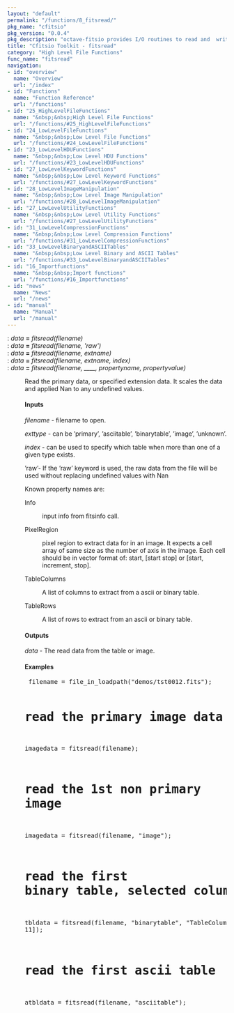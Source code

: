 ```yaml
---
layout: "default"
permalink: "/functions/8_fitsread/"
pkg_name: "cfitsio"
pkg_version: "0.0.4"
pkg_description: "octave-fitsio provides I/O routines to read and  write FITS (Flexible Image Transport System) files."
title: "Cfitsio Toolkit - fitsread"
category: "High Level File Functions"
func_name: "fitsread"
navigation:
- id: "overview"
  name: "Overview"
  url: "/index"
- id: "Functions"
  name: "Function Reference"
  url: "/functions"
- id: "25_HighLevelFileFunctions"
  name: "&nbsp;&nbsp;High Level File Functions"
  url: "/functions/#25_HighLevelFileFunctions"
- id: "24_LowLevelFileFunctions"
  name: "&nbsp;&nbsp;Low Level File Functions"
  url: "/functions/#24_LowLevelFileFunctions"
- id: "23_LowLevelHDUFunctions"
  name: "&nbsp;&nbsp;Low Level HDU Functions"
  url: "/functions/#23_LowLevelHDUFunctions"
- id: "27_LowLevelKeywordFunctions"
  name: "&nbsp;&nbsp;Low Level Keyword Functions"
  url: "/functions/#27_LowLevelKeywordFunctions"
- id: "28_LowLevelImageManipulation"
  name: "&nbsp;&nbsp;Low Level Image Manipulation"
  url: "/functions/#28_LowLevelImageManipulation"
- id: "27_LowLevelUtilityFunctions"
  name: "&nbsp;&nbsp;Low Level Utility Functions"
  url: "/functions/#27_LowLevelUtilityFunctions"
- id: "31_LowLevelCompressionFunctions"
  name: "&nbsp;&nbsp;Low Level Compression Functions"
  url: "/functions/#31_LowLevelCompressionFunctions"
- id: "33_LowLevelBinaryandASCIITables"
  name: "&nbsp;&nbsp;Low Level Binary and ASCII Tables"
  url: "/functions/#33_LowLevelBinaryandASCIITables"
- id: "16_Importfunctions"
  name: "&nbsp;&nbsp;Import functions"
  url: "/functions/#16_Importfunctions"
- id: "news"
  name: "News"
  url: "/news"
- id: "manual"
  name: "Manual"
  url: "/manual"
---
```

<dl class="def">
<dt id="index-_003d"><span class="category">: </span><span><em><var>data</var></em> <strong>=</strong> <em>fitsread(<var>filename</var>)</em><a href='#index-_003d' class='copiable-anchor'></a></span></dt>
<dt id="index-_003d-1"><span class="category">: </span><span><em><var>data</var></em> <strong>=</strong> <em>fitsread(<var>filename</var>, 'raw')</em><a href='#index-_003d-1' class='copiable-anchor'></a></span></dt>
<dt id="index-_003d-2"><span class="category">: </span><span><em><var>data</var></em> <strong>=</strong> <em>fitsread(<var>filename</var>, <var>extname</var>)</em><a href='#index-_003d-2' class='copiable-anchor'></a></span></dt>
<dt id="index-_003d-3"><span class="category">: </span><span><em><var>data</var></em> <strong>=</strong> <em>fitsread(<var>filename</var>, <var>extname</var>, <var>index</var>)</em><a href='#index-_003d-3' class='copiable-anchor'></a></span></dt>
<dt id="index-_003d-4"><span class="category">: </span><span><em><var>data</var></em> <strong>=</strong> <em>fitsread(<var>filename</var>, ____, <var>propertyname</var>, <var>propertyvalue</var>)</em><a href='#index-_003d-4' class='copiable-anchor'></a></span></dt>
<dd><p>Read the primary data, or specified extension data. It scales the data and applied Nan to any undefined values.
</p>
<span id="Inputs"></span><h4 class="subsubheading">Inputs</h4>
<p><var>filename</var> - filename to open.
</p>
<p><var>exttype</var> - can be  &rsquo;primary&rsquo;, &rsquo;asciitable&rsquo;, &rsquo;binarytable&rsquo;, &rsquo;image&rsquo;, &rsquo;unknown&rsquo;.
</p>
<p><var>index</var> - can be used to specify which table when more than one of a given type exists.
</p>
<p>&rsquo;raw&rsquo;-  If the &rsquo;raw&rsquo; keyword is used, the raw data from the file will be used without replacing
 undefined values with Nan
</p>
<p>Known property names are:
 </p><dl compact="compact">
<dt><span>Info</span></dt>
<dd><p>input info from fitsinfo call.
 </p></dd>
<dt><span>PixelRegion</span></dt>
<dd><p>pixel region to extract data for in an image. It expects a cell array of same size as 
 the number of axis in the image. Each cell should be in vector format of: start, [start stop] 
 or [start, increment, stop].
 </p></dd>
<dt><span>TableColumns</span></dt>
<dd><p>A list of columns to extract from a ascii or binary table.
 </p></dd>
<dt><span>TableRows</span></dt>
<dd><p>A list of rows to extract from an ascii or binary table.
 </p></dd>
</dl>

<span id="Outputs"></span><h4 class="subsubheading">Outputs</h4>
<p><var>data</var> - The read data from the table or image.
</p>
<span id="Examples"></span><h4 class="subsubheading">Examples</h4>
<div class="example">
<pre class="example"> filename = file_in_loadpath(&quot;demos/tst0012.fits&quot;);

 # read the primary image data
 imagedata = fitsread(filename);

 # read the 1st non primary image
 imagedata = fitsread(filename, &quot;image&quot;);

 # read the first binary table, selected columns
 tbldata = fitsread(filename, &quot;binarytable&quot;, &quot;TableColumns&quot;, [1 2 11]);

 # read the first ascii table
 atbldata = fitsread(filename, &quot;asciitable&quot;);
 </pre></div>
</dd></dl>